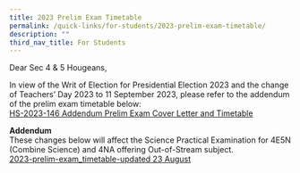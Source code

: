 ```yaml
---
title: 2023 Prelim Exam Timetable
permalink: /quick-links/for-students/2023-prelim-exam-timetable/
description: ""
third_nav_title: For Students
---
```

Dear Sec 4 & 5 Hougeans,  

In view of the Writ of Election for Presidential Election 2023 and the change of Teachers’ Day 2023 to 11 September 2023, please refer to the addendum of the prelim exam timetable below:  
[HS-2023-146 Addendum Prelim Exam Cover Letter and Timetable](/files/Timetables/hs-2023-146%20addendum%20prelim%20exam%20cover%20letter%20and%20timetable.pdf)

**Addendum**  
These changes below will affect the Science Practical Examination for 4E5N (Combine Science) and 4NA offering Out-of-Stream subject.  
[2023-prelim-exam_timetable-updated 23 August](/files/Timetables/2023-prelim-exam_timetable-updated%2023%20august.pdf)